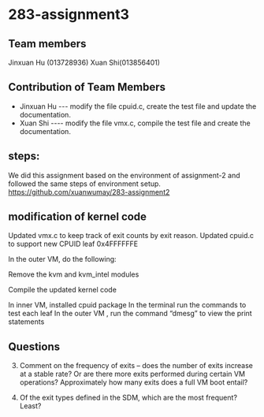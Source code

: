 # 283-assignment3
## Team members
Jinxuan Hu (013728936) Xuan Shi(013856401)
## Contribution of Team Members
* Jinxuan Hu ---  modify the file cpuid.c, create the test file and update the documentation.
* Xuan Shi ----  modify the file vmx.c, compile the test file and create the documentation.

## steps: 
We did this assignment based on the environment of assignment-2 and followed the same steps of environment setup.
https://github.com/xuanwumay/283-assignment2

## modification of kernel code
Updated vmx.c to keep track of exit counts by exit reason. Updated cpuid.c to support new CPUID leaf 0x4FFFFFFE

In the outer VM, do the following:

Remove the kvm and kvm_intel modules

Compile the updated kernel code

In inner VM, installed cpuid package
In the terminal run the commands to test each leaf
In the outer VM , run the command “dmesg” to view the print statements

## Questions
3. Comment on the frequency of exits – does the number of exits increase at a stable rate? Or are there more exits performed during certain VM operations? Approximately how many exits does a full VM boot entail?


4. Of the exit types defined in the SDM, which are the most frequent? Least?


